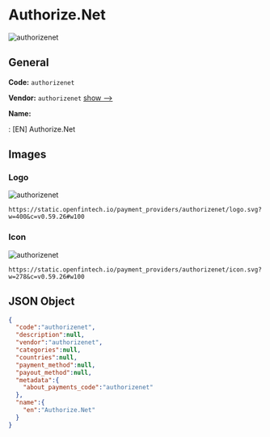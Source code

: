
# Authorize.Net 
![authorizenet](https://static.openfintech.io/payment_providers/authorizenet/logo.svg?w=400&c=v0.59.26#w100)  

## General 
 
**Code:** `authorizenet` 
 
**Vendor:** `authorizenet` [show -->](/vendors/authorizenet/) 
 
**Name:** 
 
:	[EN] Authorize.Net 
 

## Images 

### Logo 
 
![authorizenet](https://static.openfintech.io/payment_providers/authorizenet/logo.svg?w=400&c=v0.59.26#w100)  

```
https://static.openfintech.io/payment_providers/authorizenet/logo.svg?w=400&c=v0.59.26#w100
```  

### Icon 
 
![authorizenet](https://static.openfintech.io/payment_providers/authorizenet/icon.svg?w=278&c=v0.59.26#w100)  

```
https://static.openfintech.io/payment_providers/authorizenet/icon.svg?w=278&c=v0.59.26#w100
```  

## JSON Object 

```json
{
  "code":"authorizenet",
  "description":null,
  "vendor":"authorizenet",
  "categories":null,
  "countries":null,
  "payment_method":null,
  "payout_method":null,
  "metadata":{
    "about_payments_code":"authorizenet"
  },
  "name":{
    "en":"Authorize.Net"
  }
}
```  
